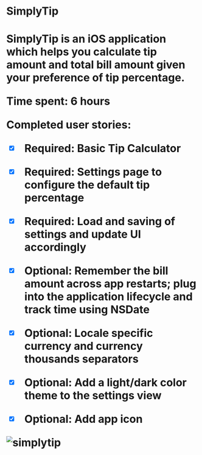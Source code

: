 <h1>SimplyTip<h1>

<p>SimplyTip is an iOS application which helps you calculate tip amount and total bill amount given your preference of tip percentage.</p>

Time spent: 6 hours 

Completed user stories:

 * [x] Required: Basic Tip Calculator 
 * [x] Required: Settings page to configure the default tip percentage
 * [x] Required: Load and saving of settings and update UI accordingly
 * [x] Optional: Remember the bill amount across app restarts; plug into the application lifecycle and track time using NSDate 
 * [x] Optional: Locale specific currency and currency thousands separators
 * [x] Optional: Add a light/dark color theme to the settings view
 * [x] Optional: Add app icon
 

![simplytip](https://cloud.githubusercontent.com/assets/4771383/5800005/27c3fce0-9f8e-11e4-86e9-5371f02f4c74.gif)
